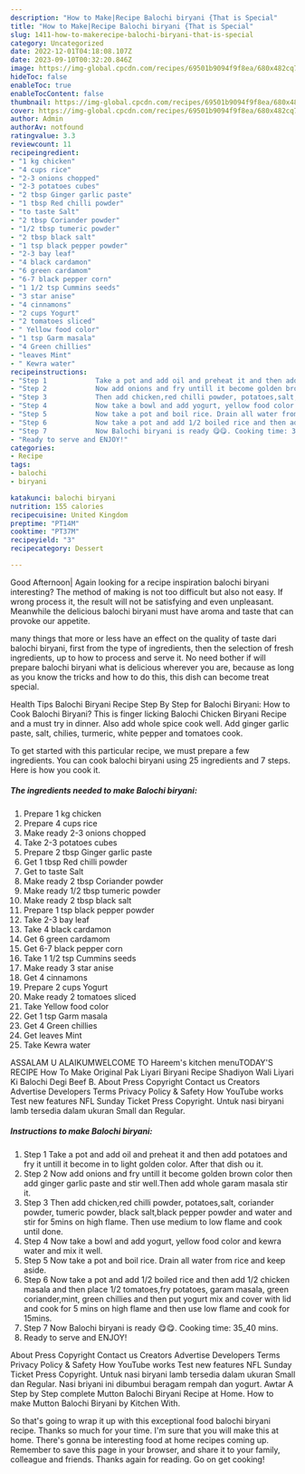```yaml
---
description: "How to Make|Recipe Balochi biryani {That is Special"
title: "How to Make|Recipe Balochi biryani {That is Special"
slug: 1411-how-to-makerecipe-balochi-biryani-that-is-special
category: Uncategorized
date: 2022-12-01T04:18:08.107Z
date: 2023-09-10T00:32:20.846Z
image: https://img-global.cpcdn.com/recipes/69501b9094f9f8ea/680x482cq70/balochi-biryani-recipe-main-photo.jpg
hideToc: false
enableToc: true
enableTocContent: false
thumbnail: https://img-global.cpcdn.com/recipes/69501b9094f9f8ea/680x482cq70/balochi-biryani-recipe-main-photo.jpg
cover: https://img-global.cpcdn.com/recipes/69501b9094f9f8ea/680x482cq70/balochi-biryani-recipe-main-photo.jpg
author: Admin
authorAv: notfound
ratingvalue: 3.3
reviewcount: 11
recipeingredient:
- "1 kg chicken"
- "4 cups rice"
- "2-3 onions chopped"
- "2-3 potatoes cubes"
- "2 tbsp Ginger garlic paste"
- "1 tbsp Red chilli powder"
- "to taste Salt"
- "2 tbsp Coriander powder"
- "1/2 tbsp tumeric powder"
- "2 tbsp black salt"
- "1 tsp black pepper powder"
- "2-3 bay leaf"
- "4 black cardamon"
- "6 green cardamom"
- "6-7 black pepper corn"
- "1 1/2 tsp Cummins seeds"
- "3 star anise"
- "4 cinnamons"
- "2 cups Yogurt"
- "2 tomatoes sliced"
- " Yellow food color"
- "1 tsp Garm masala"
- "4 Green chillies"
- "leaves Mint"
- " Kewra water"
recipeinstructions:
- "Step 1            Take a pot and add oil and preheat it and then add potatoes and fry it untill it become in to light golden color. After that dish ou it."
- "Step 2            Now add onions and fry untill it become golden brown color then add ginger garlic paste and stir well.Then add whole garam masala stir it."
- "Step 3            Then add chicken,red chilli powder, potatoes,salt, coriander powder, tumeric powder, black salt,black pepper powder and water and stir for 5mins on high flame. Then use medium to low flame and cook until done."
- "Step 4            Now take a bowl and add yogurt, yellow food color and kewra water and mix it well."
- "Step 5            Now take a pot and boil rice. Drain all water from rice and keep aside."
- "Step 6            Now take a pot and add 1/2 boiled rice and then add 1/2 chicken masala and then place 1/2 tomatoes,fry potatoes, garam masala, green coriander,mint, green chillies and then put yogurt mix and cover with lid and cook for 5 mins on high flame and then use low flame and cook for 15mins."
- "Step 7            Now Balochi biryani is ready 😋😋. Cooking time: 35_40 mins."
- "Ready to serve and ENJOY!"
categories:
- Recipe
tags:
- balochi
- biryani

katakunci: balochi biryani 
nutrition: 155 calories
recipecuisine: United Kingdom
preptime: "PT14M"
cooktime: "PT37M"
recipeyield: "3"
recipecategory: Dessert

---
```



Good Afternoon| Again looking for a recipe inspiration balochi biryani interesting? The method of making is not too difficult but also not easy. If wrong process it, the result will not be satisfying and even unpleasant. Meanwhile the delicious balochi biryani must have aroma and taste that can provoke our appetite.






many things that more or less have an effect on the quality of taste dari balochi biryani, first from the type of ingredients, then the selection of fresh ingredients, up to how to process and serve it. No need bother if will prepare balochi biryani what is delicious wherever you are, because as long as you know the tricks and how to do this, this dish can become treat  special.


Health Tips Balochi Biryani Recipe Step By Step for Balochi Biryani: How to Cook Balochi Biryani? This is finger licking Balochi Chicken Biryani Recipe and a must try in dinner. Also add whole spice cook well. Add ginger garlic paste, salt, chilies, turmeric, white pepper and tomatoes cook.


To get started with this particular recipe, we must prepare a few ingredients. You can cook balochi biryani using 25 ingredients and 7 steps. Here is how you cook it.

<!--inarticleads1-->

##### The ingredients needed to make Balochi biryani:

1. Prepare 1 kg chicken
1. Prepare 4 cups rice
1. Make ready 2-3 onions chopped
1. Take 2-3 potatoes cubes
1. Prepare 2 tbsp Ginger garlic paste
1. Get 1 tbsp Red chilli powder
1. Get to taste Salt
1. Make ready 2 tbsp Coriander powder
1. Make ready 1/2 tbsp tumeric powder
1. Make ready 2 tbsp black salt
1. Prepare 1 tsp black pepper powder
1. Take 2-3 bay leaf
1. Take 4 black cardamon
1. Get 6 green cardamom
1. Get 6-7 black pepper corn
1. Take 1 1/2 tsp Cummins seeds
1. Make ready 3 star anise
1. Get 4 cinnamons
1. Prepare 2 cups Yogurt
1. Make ready 2 tomatoes sliced
1. Take  Yellow food color
1. Get 1 tsp Garm masala
1. Get 4 Green chillies
1. Get leaves Mint
1. Take  Kewra water


ASSALAM U ALAIKUMWELCOME TO Hareem&#39;s kitchen menuTODAY&#39;S RECIPE How To Make Original Pak Liyari Biryani Recipe Shadiyon Wali Liyari Ki Balochi Degi Beef B. About Press Copyright Contact us Creators Advertise Developers Terms Privacy Policy &amp; Safety How YouTube works Test new features NFL Sunday Ticket Press Copyright. Untuk nasi biryani lamb tersedia dalam ukuran Small dan Regular. 

<!--inarticleads2-->

##### Instructions to make Balochi biryani:

1. Step 1            Take a pot and add oil and preheat it and then add potatoes and fry it untill it become in to light golden color. After that dish ou it.
1. Step 2            Now add onions and fry untill it become golden brown color then add ginger garlic paste and stir well.Then add whole garam masala stir it.
1. Step 3            Then add chicken,red chilli powder, potatoes,salt, coriander powder, tumeric powder, black salt,black pepper powder and water and stir for 5mins on high flame. Then use medium to low flame and cook until done.
1. Step 4            Now take a bowl and add yogurt, yellow food color and kewra water and mix it well.
1. Step 5            Now take a pot and boil rice. Drain all water from rice and keep aside.
1. Step 6            Now take a pot and add 1/2 boiled rice and then add 1/2 chicken masala and then place 1/2 tomatoes,fry potatoes, garam masala, green coriander,mint, green chillies and then put yogurt mix and cover with lid and cook for 5 mins on high flame and then use low flame and cook for 15mins.
1. Step 7            Now Balochi biryani is ready 😋😋. Cooking time: 35_40 mins.
1. Ready to serve and ENJOY!

About Press Copyright Contact us Creators Advertise Developers Terms Privacy Policy &amp; Safety How YouTube works Test new features NFL Sunday Ticket Press Copyright. Untuk nasi biryani lamb tersedia dalam ukuran Small dan Regular. Nasi briyani ini dibumbui beragam rempah dan yogurt. Awtar A Step by Step complete Mutton Balochi Biryani Recipe at Home. How to make Mutton Balochi Biryani by Kitchen With. 

So that's going to wrap it up with this exceptional food balochi biryani recipe. Thanks so much for your time. I'm sure that you will make this at home. There's gonna be interesting food at home recipes coming up. Remember to save this page in your browser, and share it to your family, colleague and friends. Thanks again for reading. Go on get cooking!
